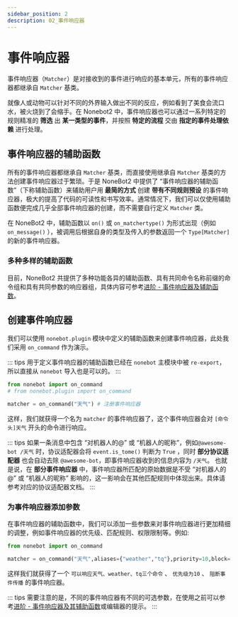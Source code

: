 ```yaml
---
sidebar_position: 2
description: 02_事件响应器
---
```


# 事件响应器

事件响应器（`Matcher`）是对接收到的事件进行响应的基本单元，所有的事件响应器都继承自 `Matcher` 基类。

就像人或动物可以针对不同的外界输入做出不同的反应，例如看到了美食会流口水，被火烧到了会缩手。在 Nonebot2 中，事件响应器也可以通过一系列特定的规则精准的 **筛选** 出 **某一类型的事件**，并按照 **特定的流程** 交由 **指定的事件处理依赖** 进行处理。

## 事件响应器的辅助函数

所有的事件响应器都继承自 `Matcher` 基类，而直接使用继承自 `Matcher`  基类的方法创建事件响应器过于繁琐。于是 NoneBot2 中提供了 “事件响应器的辅助函数”（下称辅助函数）来辅助用户用 **最简的方式** 创建 **带有不同规则预设** 的事件响应器，极大的提高了代码的可读性和书写效率。通常情况下，我们可以仅使用辅助函数便完成几乎全部事件响应器的创建，而不需要自行定义 `Matcher` 类。

在 NoneBot2 中，辅助函数以 `on()` 或 `on_matchertype()` 为形式出现（例如 `on_message()` ），被调用后根据自身的类型及传入的参数返回一个 `Type[Matcher]` 的新的事件响应器。

### 多种多样的辅助函数

目前，NoneBot2 共提供了多种功能各异的辅助函数、具有共同命令名称前缀的命令组和具有共同参数的响应器组，具体内容可参考[进阶 - 事件响应器及辅助函数](../../进阶/功能/事件响应器及辅助函数.md#事件响应器的辅助函数)。

## 创建事件响应器

我们可以使用 `nonebot.plugin` 模块中定义的辅助函数来创建事件响应器，此处我们采用 `on_command` 作为演示。

::: tips
用于定义事件响应器的辅助函数已经在 `nonebot` 主模块中被 `re-export`，所以直接从 `nonebot` 导入也是可以的。
:::

```py title=weather.py
from nonebot import on_command
# from nonebot.plugin import on_command

matcher = on_command("天气") # 注册事件响应器
```

这样，我们就获得一个名为 `matcher` 的事件响应器了，这个事件响应器会对 `[命令头]天气` 开头的命令进行响应。

::: tips
如果一条消息中包含 “对机器人的@” 或 “机器人的昵称”，例如`@awesome-bot /天气` 时，协议适配器会将 `event.is_tome()` 判断为 `True` ，同时 **部分协议适配器** 也会自动去除 `@awesome-bot`，即事件响应器收到的信息内容为 `/天气`。
也就是说，在 **部分事件响应器** 中，事件响应器所匹配的原始数据是不受 “对机器人的@” 或 “机器人的昵称” 影响的，这一影响会在其他匹配规则中体现出来。具体请参考对应的协议适配器文档。
:::

### 为事件响应器添加参数

在事件响应器的辅助函数中，我们可以添加一些参数来对事件响应器进行更加精细的调整，例如事件响应器的优先级、匹配规则、权限限制等。例如:

```py
from nonebot import on_command

matcher = on_command("天气",aliases={"weather","tq"},priority=10,block=True)
```

这样我们就获得了一个 `可以响应天气、weather、tq三个命令` 、 `优先级为10` 、 `阻断事件传播` 的事件响应器。

::: tips
需要注意的是，不同的事件响应器有不同的可选参数，在使用之前可以参考[进阶 - 事件响应器及其辅助函数](../../进阶/功能/事件响应器及辅助函数.md#事件响应器的辅助函数)或编辑器的提示。
:::
